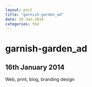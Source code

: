 ```yaml
---
layout: post
title: "garnish-garden_ad"
date: 16-Jan-2014
categories: tbd
---
```


# garnish-garden_ad

## 16th January 2014

Web,   print, blog, branding design
